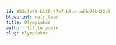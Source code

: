 ```yaml
---
id: 852cfe99-b1f0-47e7-b9ce-adde70b422b7
blueprint: netr_team
title: Olympiakos
author: little_admin
slug: olympiakos
---
```

